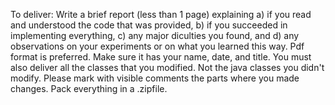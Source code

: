 To deliver: Write a brief report (less than 1 page) explaining a) if you read and
understood the code that was provided, b) if you succeeded in implementing
everything, c) any major diculties you found, and d) any observations on your
experiments or on what you learned this way. Pdf format is preferred. Make
sure it has your name, date, and title. You must also deliver all the classes that
you modified. Not the java classes you didn't modify. Please mark with visible
comments the parts where you made changes. Pack everything in a .zipfile.

